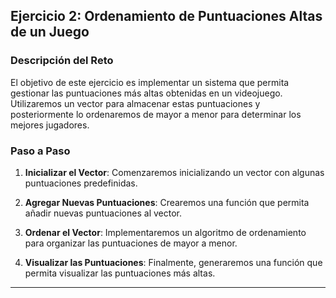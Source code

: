 ## Ejercicio 2: Ordenamiento de Puntuaciones Altas de un Juego

### Descripción del Reto

El objetivo de este ejercicio es implementar un sistema que permita gestionar las puntuaciones más altas obtenidas en un videojuego. Utilizaremos un vector para almacenar estas puntuaciones y posteriormente lo ordenaremos de mayor a menor para determinar los mejores jugadores.

### Paso a Paso

1. **Inicializar el Vector**: Comenzaremos inicializando un vector con algunas puntuaciones predefinidas.

2. **Agregar Nuevas Puntuaciones**: Crearemos una función que permita añadir nuevas puntuaciones al vector.

3. **Ordenar el Vector**: Implementaremos un algoritmo de ordenamiento para organizar las puntuaciones de mayor a menor.

4. **Visualizar las Puntuaciones**: Finalmente, generaremos una función que permita visualizar las puntuaciones más altas.

---